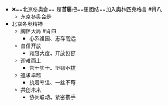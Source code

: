 - ❌==北京冬奥会== 是**首届**把==更团结==加入奥林匹克格言 #肖八
	- 东京冬奥会是
- 北京冬奥精神 
	- 胸怀大局 #肖四
		- 心系祖国、志存高远
	- 自信开放
		- 雍容大度、开放包容
	- 迎难而上
		- 苦干实干、坚韧不拔
	- 追求卓越
		- 执着专注、一丝不苟
	- 共创未来
		- 协同联动、紧密携手